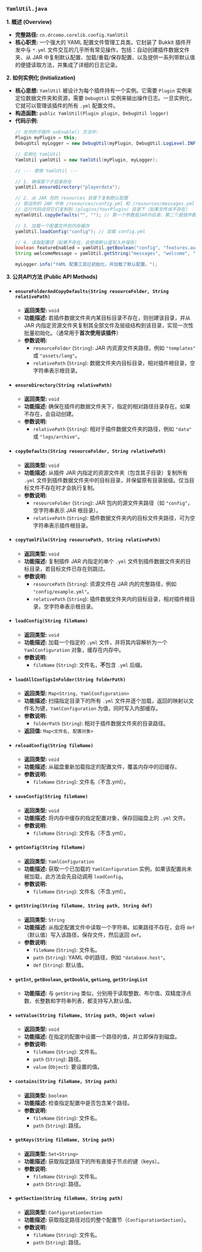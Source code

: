 ### `YamlUtil.java`

**1. 概述 (Overview)**

  * **完整路径:** `cn.drcomo.corelib.config.YamlUtil`
  * **核心职责:** 一个强大的 YAML 配置文件管理工具类。它封装了 Bukkit 插件开发中与 `*.yml` 文件交互的几乎所有常见操作，包括：自动创建插件数据文件夹、从 JAR 中复制默认配置、加载/重载/保存配置、以及提供一系列带默认值的便捷读取方法，并集成了详细的日志记录。

**2. 如何实例化 (Initialization)**

  * **核心思想:** `YamlUtil` 被设计为每个插件持有一个实例。它需要 `Plugin` 实例来定位数据文件夹和资源，需要 `DebugUtil` 实例来输出操作日志。一旦实例化，它就可以管理该插件的所有 `.yml` 配置文件。
  * **构造函数:** `public YamlUtil(Plugin plugin, DebugUtil logger)`
  * **代码示例:**
    ```java
    // 在你的子插件 onEnable() 方法中:
    Plugin myPlugin = this;
    DebugUtil myLogger = new DebugUtil(myPlugin, DebugUtil.LogLevel.INFO);

    // 实例化 YamlUtil
    YamlUtil yamlUtil = new YamlUtil(myPlugin, myLogger);

    // --- 使用 YamlUtil ---

    // 1. 确保某个子目录存在
    yamlUtil.ensureDirectory("playerdata");

    // 2. 从 JAR 包的 resources 目录下复制默认配置
    // 假设你的 JAR 中有 /resources/config.yml 和 /resources/messages.yml
    // 这行代码会将它们复制到 /plugins/YourPlugin/ 目录下（如果文件尚不存在）
    myYamlUtil.copyDefaults("", ""); // 第一个参数是JAR内目录，第二个是插件数据文件夹内目录

    // 3. 加载一个配置文件到内存缓存
    yamlUtil.loadConfig("config"); // 加载 config.yml

    // 4. 读取配置项（如果不存在，会使用默认值写入并保存）
    boolean featureEnabled = yamlUtil.getBoolean("config", "features.auto-heal.enabled", true);
    String welcomeMessage = yamlUtil.getString("messages", "welcome", "&a欢迎您, %player_name%!");

    myLogger.info("YAML 配置工具已初始化，并加载了默认配置。");
    ```

**3. 公共API方法 (Public API Methods)**

  * #### `ensureFolderAndCopyDefaults(String resourceFolder, String relativePath)`

      * **返回类型:** `void`
      * **功能描述:** 若插件数据文件夹内某目标目录不存在，则创建该目录，并从 JAR 内指定资源文件夹复制其全部文件及层级结构到该目录，实现一次性批量初始化。（通常用于**首次使用该插件**）
      * **参数说明:**
          * `resourceFolder` (`String`): JAR 内资源文件夹路径，例如 `"templates"` 或 `"assets/lang"`。
          * `relativePath` (`String`): 数据文件夹内目标目录，相对插件根目录，空字符串表示根目录。

  * #### `ensureDirectory(String relativePath)`

      * **返回类型:** `void`
      * **功能描述:** 确保在插件的数据文件夹下，指定的相对路径目录存在。如果不存在，会自动创建。
      * **参数说明:**
          * `relativePath` (`String`): 相对于插件数据文件夹的路径，例如 `"data"` 或 `"logs/archive"`。

  * #### `copyDefaults(String resourceFolder, String relativePath)`

      * **返回类型:** `void`
      * **功能描述:** 从插件 JAR 内指定的资源文件夹（包含其子目录）复制所有 `.yml` 文件到插件数据文件夹中的目标目录，并保留原有目录层级。仅当目标文件不存在时才会执行复制。
      * **参数说明:**
          * `resourceFolder` (`String`): JAR 包内的源文件夹路径（如 `"config"`，空字符串表示 JAR 根目录）。
          * `relativePath` (`String`): 插件数据文件夹内的目标文件夹路径，可为空字符串表示插件根目录。

  * #### `copyYamlFile(String resourcePath, String relativePath)`

      * **返回类型:** `void`
      * **功能描述:** 复制插件 JAR 内指定的单个 `.yml` 文件到插件数据文件夹的目标目录，若目标文件已存在则跳过。
      * **参数说明:**
          * `resourcePath` (`String`): 资源文件在 JAR 内的完整路径，例如 `"config/example.yml"`。
          * `relativePath` (`String`): 插件数据文件夹内的目标目录，相对插件根目录，空字符串表示根目录。

  * #### `loadConfig(String fileName)`

      * **返回类型:** `void`
      * **功能描述:** 加载一个指定的 `.yml` 文件，并将其内容解析为一个 `YamlConfiguration` 对象，缓存在内存中。
      * **参数说明:**
          * `fileName` (`String`): 文件名，**不**包含 `.yml` 后缀。

  * #### `loadAllConfigsInFolder(String folderPath)`

      * **返回类型:** `Map<String, YamlConfiguration>`
      * **功能描述:** 扫描指定目录下的所有 `.yml` 文件并逐个加载，返回的映射以文件名为键，`YamlConfiguration` 为值，同时写入内部缓存。
      * **参数说明:**
          * `folderPath` (`String`): 相对于插件数据文件夹的目录路径。
      * **返回值:** `Map<文件名, 配置对象>`

  * #### `reloadConfig(String fileName)`

      * **返回类型:** `void`
      * **功能描述:** 从磁盘重新加载指定的配置文件，覆盖内存中的旧缓存。
      * **参数说明:**
          * `fileName` (`String`): 文件名（不含.yml）。

  * #### `saveConfig(String fileName)`

      * **返回类型:** `void`
      * **功能描述:** 将内存中缓存的指定配置对象，保存回磁盘上的 `.yml` 文件。
      * **参数说明:**
          * `fileName` (`String`): 文件名（不含.yml）。

  * #### `getConfig(String fileName)`

      * **返回类型:** `YamlConfiguration`
      * **功能描述:** 获取一个已加载的 `YamlConfiguration` 实例。如果该配置尚未被加载，此方法会先自动调用 `loadConfig`。
      * **参数说明:**
          * `fileName` (`String`): 文件名（不含.yml）。

  * #### `getString(String fileName, String path, String def)`

      * **返回类型:** `String`
      * **功能描述:** 从指定配置文件中读取一个字符串。如果路径不存在，会将 `def`（默认值）写入该路径，保存文件，然后返回 `def`。
      * **参数说明:**
          * `fileName` (`String`): 文件名。
          * `path` (`String`): YAML 中的路径，例如 `"database.host"`。
          * `def` (`String`): 默认值。

  * #### `getInt`, `getBoolean`, `getDouble`, `getLong`, `getStringList`

      * **功能描述:** 与 `getString` 类似，分别用于读取整数、布尔值、双精度浮点数、长整数和字符串列表，都支持写入默认值。

  * #### `setValue(String fileName, String path, Object value)`

      * **返回类型:** `void`
      * **功能描述:** 在指定的配置中设置一个路径的值，并立即保存到磁盘。
      * **参数说明:**
          * `fileName` (`String`): 文件名。
          * `path` (`String`): 路径。
          * `value` (`Object`): 要设置的值。

  * #### `contains(String fileName, String path)`

      * **返回类型:** `boolean`
      * **功能描述:** 检查指定配置中是否包含某个路径。
      * **参数说明:**
          * `fileName` (`String`): 文件名。
          * `path` (`String`): 路径。

  * #### `getKeys(String fileName, String path)`

      * **返回类型:** `Set<String>`
      * **功能描述:** 获取指定路径下的所有直接子节点的键（keys）。
      * **参数说明:**
          * `fileName` (`String`): 文件名。
          * `path` (`String`): 路径。

  * #### `getSection(String fileName, String path)`

      * **返回类型:** `ConfigurationSection`
      * **功能描述:** 获取指定路径对应的整个配置节（`ConfigurationSection`）。
      * **参数说明:**
          * `fileName` (`String`): 文件名。
          * `path` (`String`): 路径。
